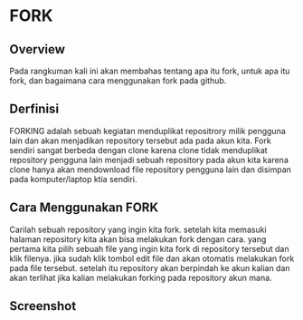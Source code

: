 # FORK

## Overview

Pada rangkuman kali ini akan membahas tentang apa itu fork, untuk apa itu fork, dan bagaimana cara menggunakan fork pada github.

## Derfinisi

FORKING adalah sebuah kegiatan menduplikat repositrory milik pengguna lain dan akan menjadikan repository tersebut ada pada akun kita.
Fork sendiri sangat berbeda dengan clone karena clone tidak menduplikat repository pengguna lain menjadi sebuah repository pada akun kita karena clone hanya akan mendownload file repository pengguna lain dan disimpan pada komputer/laptop ktia sendiri.

## Cara Menggunakan FORK

Carilah sebuah repository yang ingin kita fork. setelah kita memasuki halaman repository kita akan bisa melakukan fork dengan cara.
yang pertama kita pilih sebuah file yang ingin kita fork di repository tersebut dan klik filenya. jika sudah klik tombol edit file dan akan otomatis melakukan fork pada file tersebut.
setelah itu repository akan berpindah ke akun kalian dan akan terlihat jika kalian melakukan forking pada repository akun mana.


## Screenshot